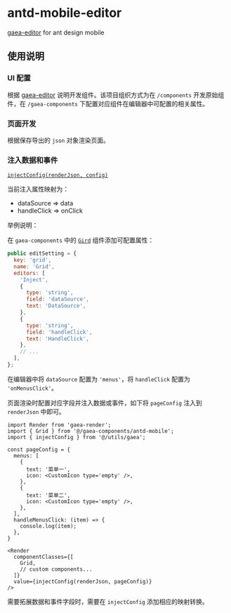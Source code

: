 # antd-mobile-editor

[gaea-editor](https://github.com/ascoders/gaea-editor) for ant design mobile

## 使用说明

### UI 配置

根据 [gaea-editor](https://github.com/ascoders/gaea-editor#add-custom-component-to-the-drag-menu) 说明开发组件。该项目组织方式为在 `/components` 开发原始组件，在 `/gaea-components` 下配置对应组件在编辑器中可配置的相关属性。

### 页面开发

根据保存导出的 `json` 对象渲染页面。

### 注入数据和事件

[`injectConfig(renderJson, config)`](/src/utils/gaea.ts#L19)

当前注入属性映射为：

* dataSource => data
* handleClick => onClick

举例说明：

在 `gaea-components` 中的 [`Gird`](/src/gaea-components/antd-mobile/Grid/type.ts) 组件添加可配置属性：

```js
public editSetting = {
  key: 'grid',
  name: 'Grid',
  editors: [
    'Inject',
    {
      type: 'string',
      field: 'dataSource',
      text: 'DataSource',
    },
    {
      type: 'string',
      field: 'handleClick',
      text: 'HandleClick',
    },
    // ...
  ],
};
```

在编辑器中将 `dataSource` 配置为 `'menus'`，将 `handleClick` 配置为 `'onMenusClick'`。

页面渲染时配置对应字段并注入数据或事件，如下将 `pageConfig` 注入到 `renderJson` 中即可。

```tsx
import Render from 'gaea-render';
import { Grid } from '@/gaea-components/antd-mobile';
import { injectConfig } from '@/utils/gaea';

const pageConfig = {
  menus: [
    {
      text: '菜单一',
      icon: <CustomIcon type='empty' />,
    },
    {
      text: '菜单二',
      icon: <CustomIcon type='empty' />,
    },
  ],
  handleMenusClick: (item) => {
    console.log(item);
  },
}

<Render
  componentClasses={[
    Grid,
    // custom components...
  ]}
  value={injectConfig(renderJson, pageConfig)}
/>
```

需要拓展数据和事件字段时，需要在 `injectConfig` 添加相应的映射转换。
